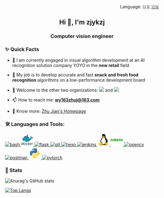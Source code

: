<div align="right">
  Language:
    🇺🇸
  <a title="Chinese" href="./README.zh-CN.md">🇨🇳</a>
</div>

<!-- ### Hi there 👋 -->

<!--
**zjykzj/zjykzj** is a ✨ _special_ ✨ repository because its `README.md` (this file) appears on your GitHub profile.

Here are some ideas to get you started:

-  I’m currently working on ...
- 🌱 I’m currently learning ...
- 👯 I’m looking to collaborate on ...
- 🤔 I’m looking for help with ...
- 💬 Ask me about ...
- 📫 How to reach me: ...
- 😄 Pronouns: ...
- ⚡ Fun fact: ...
-->

<h2 align="center">Hi 👋, I'm zjykzj</h2>
<h3 align="center">Computer vision engineer</h3>

### ✨ Quick Facts

- 🔭 I am currently engaged in visual algorithm development at an AI recognition solution company YOYO in the **new retail** field

- 🌱 My job is to develop accurate and fast **snack and fresh food recognition** algorithms on a low-performance development board

- 👯 Welcome to the other two organizations: <a href="https://github.com/ZJCV/"><img src="https://img.shields.io/github/stars/zjcv?label=ZJCV&style=social" /></a>  and <a href="https://github.com/ZJDoc/"><img src="https://img.shields.io/github/stars/zjdoc?label=ZJDoc&style=social" /></a>

- 📫 How to reach me: **wy163zhuj@163.com**

- 📄 Know more: [Zhu Jian's Homepage](./profile.md)

### 🛠️ Languages and Tools:

<p align="left"> <a href="https://www.gnu.org/software/bash/" target="_blank"> <img src="https://www.vectorlogo.zone/logos/gnu_bash/gnu_bash-icon.svg" alt="bash" width="40" height="40"/> </a> <a href="https://www.docker.com/" target="_blank"> <img src="https://raw.githubusercontent.com/devicons/devicon/master/icons/docker/docker-original-wordmark.svg" alt="docker" width="40" height="40"/> </a> <a href="https://flask.palletsprojects.com/" target="_blank"> <img src="https://www.vectorlogo.zone/logos/pocoo_flask/pocoo_flask-icon.svg" alt="flask" width="40" height="40"/> </a> <a href="https://git-scm.com/" target="_blank"> <img src="https://www.vectorlogo.zone/logos/git-scm/git-scm-icon.svg" alt="git" width="40" height="40"/> </a> <a href="hexo.io/" target="_blank"> <img src="https://www.vectorlogo.zone/logos/hexoio/hexoio-icon.svg" alt="hexo" width="40" height="40"/> </a> <a href="https://www.jenkins.io" target="_blank"> <img src="https://www.vectorlogo.zone/logos/jenkins/jenkins-icon.svg" alt="jenkins" width="40" height="40"/> </a> <a href="https://www.linux.org/" target="_blank"> <img src="https://raw.githubusercontent.com/devicons/devicon/master/icons/linux/linux-original.svg" alt="linux" width="40" height="40"/> </a> <a href="https://www.nginx.com" target="_blank"> <img src="https://raw.githubusercontent.com/devicons/devicon/master/icons/nginx/nginx-original.svg" alt="nginx" width="40" height="40"/> </a> <a href="https://opencv.org/" target="_blank"> <img src="https://www.vectorlogo.zone/logos/opencv/opencv-icon.svg" alt="opencv" width="40" height="40"/> </a> <a href="https://postman.com" target="_blank"> <img src="https://www.vectorlogo.zone/logos/getpostman/getpostman-icon.svg" alt="postman" width="40" height="40"/> </a> <a href="https://www.python.org" target="_blank"> <img src="https://raw.githubusercontent.com/devicons/devicon/master/icons/python/python-original.svg" alt="python" width="40" height="40"/> </a> <a href="https://pytorch.org/" target="_blank"> <img src="https://www.vectorlogo.zone/logos/pytorch/pytorch-icon.svg" alt="pytorch" width="40" height="40"/> </a> </p>

### 👣 Stats

![Anurag's GitHub stats](https://github-readme-stats.vercel.app/api?username=zjykzj&show_icons=true)

[![Top Langs](https://github-readme-stats.vercel.app/api/top-langs/?username=zjykzj&layout=compact)](https://github.com/anuraghazra/github-readme-stats)

<!-- [![Top Langs](https://github-readme-stats.vercel.app/api/top-langs/?username=zjykzj)](https://github.com/anuraghazra/github-readme-stats) -->
